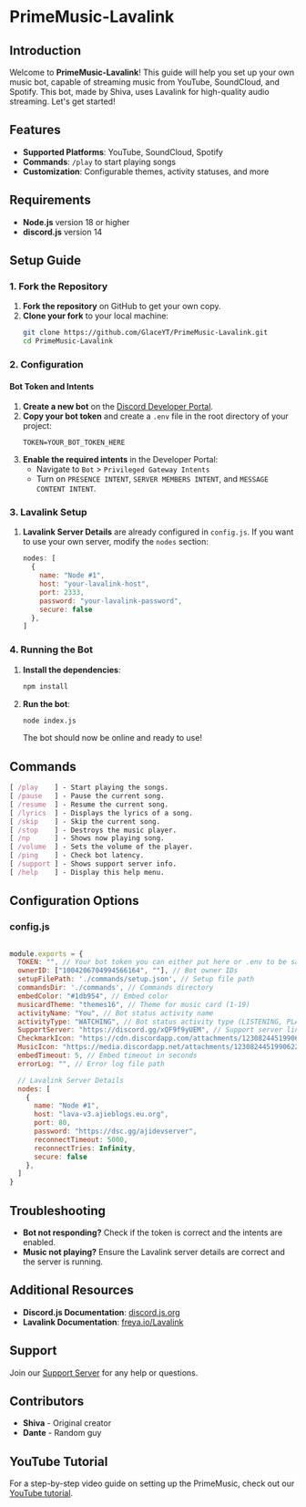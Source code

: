 # PrimeMusic-Lavalink

## Introduction
Welcome to **PrimeMusic-Lavalink**! This guide will help you set up your own music bot, capable of streaming music from YouTube, SoundCloud, and Spotify. This bot, made by Shiva, uses Lavalink for high-quality audio streaming. Let's get started!

## Features
- **Supported Platforms**: YouTube, SoundCloud, Spotify
- **Commands**: `/play` to start playing songs
- **Customization**: Configurable themes, activity statuses, and more

## Requirements
- **Node.js** version 18 or higher
- **discord.js** version 14

## Setup Guide

### 1. Fork the Repository
1. **Fork the repository** on GitHub to get your own copy.
2. **Clone your fork** to your local machine:
    ```bash
    git clone https://github.com/GlaceYT/PrimeMusic-Lavalink.git
    cd PrimeMusic-Lavalink
    ```

### 2. Configuration
#### Bot Token and Intents
1. **Create a new bot** on the [Discord Developer Portal](https://discord.com/developers/applications).
2. **Copy your bot token** and create a `.env` file in the root directory of your project:
    ```env
    TOKEN=YOUR_BOT_TOKEN_HERE
    ```
3. **Enable the required intents** in the Developer Portal:
    - Navigate to `Bot` > `Privileged Gateway Intents`
    - Turn on `PRESENCE INTENT`, `SERVER MEMBERS INTENT`, and `MESSAGE CONTENT INTENT`.

### 3. Lavalink Setup
1. **Lavalink Server Details** are already configured in `config.js`. If you want to use your own server, modify the `nodes` section:
    ```javascript
    nodes: [
      {
        name: "Node #1",
        host: "your-lavalink-host",
        port: 2333,
        password: "your-lavalink-password",
        secure: false
      },
    ]
    ```

### 4. Running the Bot
1. **Install the dependencies**:
    ```bash
    npm install
    ```
2. **Run the bot**:
    ```bash
    node index.js
    ```
    The bot should now be online and ready to use!

## Commands
```css
[ /play    ] - Start playing the songs.
[ /pause   ] - Pause the current song.
[ /resume  ] - Resume the current song.
[ /lyrics  ] - Displays the lyrics of a song.
[ /skip    ] - Skip the current song.
[ /stop    ] - Destroys the music player.
[ /np      ] - Shows now playing song.
[ /volume  ] - Sets the volume of the player.
[ /ping    ] - Check bot latency.
[ /support ] - Shows support server info.
[ /help    ] - Display this help menu.
```

## Configuration Options
### config.js
```javascript

module.exports = {
  TOKEN: "", // Your bot token you can either put here or .env to be safe
  ownerID: ["1004206704994566164", ""], // Bot owner IDs
  setupFilePath: './commands/setup.json', // Setup file path
  commandsDir: './commands', // Commands directory
  embedColor: "#1db954", // Embed color
  musicardTheme: "themes16", // Theme for music card (1-19)
  activityName: "You", // Bot status activity name
  activityType: "WATCHING", // Bot status activity type (LISTENING, PLAYING, WATCHING)
  SupportServer: "https://discord.gg/xQF9f9yUEM", // Support server link
  CheckmarkIcon: "https://cdn.discordapp.com/attachments/1230824451990622299/1230836684774576168/7762-verified-blue.gif", // Checkmark icon URL
  MusicIcon: "https://media.discordapp.net/attachments/1230824451990622299/1236664581364125787/music-play.gif", // Music icon URL
  embedTimeout: 5, // Embed timeout in seconds
  errorLog: "", // Error log file path

  // Lavalink Server Details
  nodes: [
    {
      name: "Node #1",
      host: "lava-v3.ajieblogs.eu.org",
      port: 80,
      password: "https://dsc.gg/ajidevserver",
      reconnectTimeout: 5000,
      reconnectTries: Infinity,
      secure: false
    },
  ]
}
```
## Troubleshooting
- **Bot not responding?** Check if the token is correct and the intents are enabled.
- **Music not playing?** Ensure the Lavalink server details are correct and the server is running.

## Additional Resources
- **Discord.js Documentation**: [discord.js.org](https://discord.js.org/)
- **Lavalink Documentation**: [freya.io/Lavalink](https://freya.io/Lavalink/)

## Support
Join our [Support Server](https://discord.gg/mH5djUtBCX) for any help or questions.

## Contributors
- **Shiva** - Original creator
- **Dante** - Random guy

## YouTube Tutorial
For a step-by-step video guide on setting up the PrimeMusic, check out our [YouTube tutorial](https://youtu.be/M_7TAJ9oqcs?si=p8-vc4T6KrxkoZlM).
